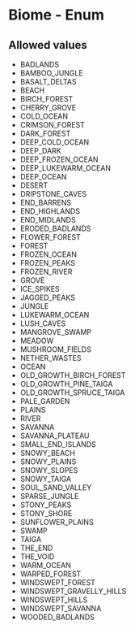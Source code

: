 

# Biome - Enum



## Allowed values

* BADLANDS
* BAMBOO_JUNGLE
* BASALT_DELTAS
* BEACH
* BIRCH_FOREST
* CHERRY_GROVE
* COLD_OCEAN
* CRIMSON_FOREST
* DARK_FOREST
* DEEP_COLD_OCEAN
* DEEP_DARK
* DEEP_FROZEN_OCEAN
* DEEP_LUKEWARM_OCEAN
* DEEP_OCEAN
* DESERT
* DRIPSTONE_CAVES
* END_BARRENS
* END_HIGHLANDS
* END_MIDLANDS
* ERODED_BADLANDS
* FLOWER_FOREST
* FOREST
* FROZEN_OCEAN
* FROZEN_PEAKS
* FROZEN_RIVER
* GROVE
* ICE_SPIKES
* JAGGED_PEAKS
* JUNGLE
* LUKEWARM_OCEAN
* LUSH_CAVES
* MANGROVE_SWAMP
* MEADOW
* MUSHROOM_FIELDS
* NETHER_WASTES
* OCEAN
* OLD_GROWTH_BIRCH_FOREST
* OLD_GROWTH_PINE_TAIGA
* OLD_GROWTH_SPRUCE_TAIGA
* PALE_GARDEN
* PLAINS
* RIVER
* SAVANNA
* SAVANNA_PLATEAU
* SMALL_END_ISLANDS
* SNOWY_BEACH
* SNOWY_PLAINS
* SNOWY_SLOPES
* SNOWY_TAIGA
* SOUL_SAND_VALLEY
* SPARSE_JUNGLE
* STONY_PEAKS
* STONY_SHORE
* SUNFLOWER_PLAINS
* SWAMP
* TAIGA
* THE_END
* THE_VOID
* WARM_OCEAN
* WARPED_FOREST
* WINDSWEPT_FOREST
* WINDSWEPT_GRAVELLY_HILLS
* WINDSWEPT_HILLS
* WINDSWEPT_SAVANNA
* WOODED_BADLANDS

